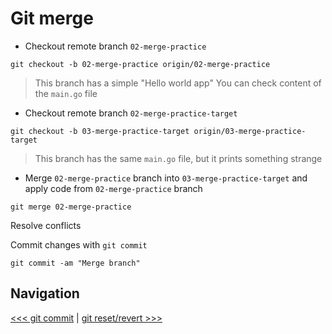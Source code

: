 # Git merge

- Checkout remote branch `02-merge-practice`

```shell
git checkout -b 02-merge-practice origin/02-merge-practice
```

> This branch has a simple "Hello world app"
> You can check content of the `main.go` file

- Checkout remote branch `02-merge-practice-target`

```shell
git checkout -b 03-merge-practice-target origin/03-merge-practice-target
```

> This branch has the same `main.go` file, but it prints something strange

- Merge `02-merge-practice` branch into `03-merge-practice-target` and apply code from `02-merge-practice` branch

```shell
git merge 02-merge-practice
```

Resolve conflicts

Commit changes with `git commit`

```
git commit -am "Merge branch"
```

## Navigation

[<<< git commit](../02_commit/README.md) |
[git reset/revert >>>](../04_reset_revert/README.md)